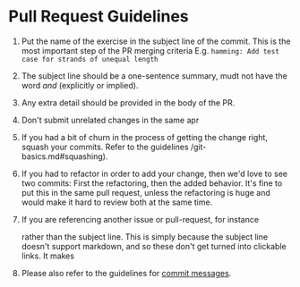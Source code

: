 # Pull Request Guidelines

1. Put the name of the exercise in the subject line of the commit. This is the most important step of the PR merging criteria 
   E.g. `hamming: Add test case for strands of unequal length`
1. The subject line should be a one-sentence summary, mudt not have
   the word *and* (explicitly or implied).
1. Any extra detail should be provided in the body of the PR.
1. Don't submit unrelated changes in the same apr
1. If you had a bit of churn in the process of getting the change right,
   squash your commits. Refer to the guidelines /git-basics.md#squashing).
1. If you had to refactor in order to add your change, then we'd love to
   see two commits: First the refactoring, then the added behavior. It's
   fine to put this in the same pull request, unless the refactoring is
   huge and would make it hard to review both at the same time.
1. If you are referencing another issue or pull-request, for instance
 
   rather than the subject line. This is simply because the subject line doesn't
   support markdown, and so these don't get turned into clickable links. It makes

1. Please also refer to the guidelines for [commit messages](/contributing/git-basics.md#commit-messages).
